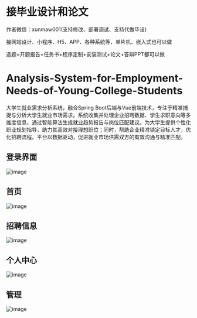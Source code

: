 # 接毕业设计和论文
作者微信：xunmaw001(支持修改、部署调试、支持代做毕设)

接网站设计、小程序、H5、APP、各种系统等，单片机、嵌入式也可以做

选题+开题报告+任务书+程序定制+安装测试+论文+答辩PPT都可以做
# Analysis-System-for-Employment-Needs-of-Young-College-Students
大学生就业需求分析系统，融合Spring Boot后端与Vue前端技术，专注于精准捕捉与分析大学生就业市场需求。系统收集并处理企业招聘数据、学生求职意向等多维度信息，通过智能算法生成就业趋势报告与岗位匹配建议。为大学生提供个性化职业规划指导，助力其高效对接理想职位；同时，帮助企业精准锁定目标人才，优化招聘流程。平台以数据驱动，促进就业市场供需双方的有效沟通与精准匹配。
## 登录界面
![image](https://github.com/user-attachments/assets/bc8147f7-3a18-4baf-ba80-64342b862416)
## 首页
![image](https://github.com/user-attachments/assets/1d15e3df-f5e6-4e5f-8464-546fbd714fc2)
## 招聘信息
![image](https://github.com/user-attachments/assets/07d1be2f-eae1-4999-a9f8-4ee2a6365266)
## 个人中心
![image](https://github.com/user-attachments/assets/fa4b5d20-2088-4736-9e66-caac0e5f98ee)
## 管理
![image](https://github.com/user-attachments/assets/eeb57fca-3820-4c19-85e8-3ec7c59aca60)
